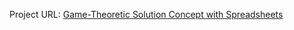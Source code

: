 Project URL: [Game-Theoretic Solution Concept with Spreadsheets](https://coursera.org/learn/game-theoretic-solution-concept-with-spreadsheets)
